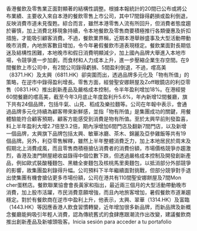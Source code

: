香港餐飲及零售業正面對顯著的結構性調整。根據本報統計的20間已公布或將公布業績、主要收入來自本港的餐飲零售上市公司，其中17間錄得虧損或盈利倒退，反映消費市道未見復甦。綜合而言，雖然本港零售人流有所回升，但消費者態度趨於審慎，加上消費北移現象持續，令本地餐飲及零售商要積極推行各類優惠及折扣措施，才能吸引顧客消費。不過，餐飲業界稱，近期本港舉辦盛事及大型活動帶動晚市消費，內地旅客數目增加，令今年暑假餐飲市道表現穩定。餐飲業面對長期低迷及結構性困難，本地晚市和假日消費明顯減少，加上國內品牌大舉進入本地市場，令競爭進一步加劇，而食材和人力成本上升，進一步壓縮企業生存空間。在9間餐飲上市公司中，有2間公司錄得虧損、5間盈利倒退，不過，嚐高美（8371.HK）及太興（6811.HK）卻突圍而出，透過品牌多元化及「物有所值」的策略，在逆市中錄得盈利增長。零售方面，經營聖安娜餅屋及Zoff眼鏡店的利亞零售（0831.HK）推出創新產品及嚴格成本控制，令半年盈利增加18%。在港經營60間餐廳的嚐高美，截至今年3月底止年度盈利升5.6%，年內新增12間餐廳，旗下共有24個品牌，包括牛氣、山見、稻成及樂拉麵等。公司在年報中表示，會通過品牌多元化持續為顧客帶來新鮮感，並指「物有所值」是集團成功的關鍵，用餐體驗能符合顧客預期，顧客方能感受到消費是物有所值。至於太興早前則發盈喜，料上半年盈利大增2.7倍至3.2倍，期內淨增加6間門店及翻新7間門店，以及新增一個品牌，太興旗下品牌包括太興、敏華冰廳、茶木、錦麗及亞參雞飯等共有19個品牌。另外，利亞零售解釋，雖然上半年整體消費乏力，加上本地居民於周末及假期北上消費成風，而且零售商積極搶佔消費者的消費份額，市場價格競爭亦趨激烈，香港及澳門餅屋總收益錄得中個位數下跌，但透過嚴格成本控制及開發創新產品，例如歐式裝酸種麵包、黑糖全麥麵包及核桃馬里奧麵包，以抵消部分外部競爭的影響，故集團盈利錄得升幅。公司預料下半年繼續面對挑戰，但部分競爭對手退出使集團有機會搶佔更多市場份額，公司在港共有110間聖安娜餅屋及7間Mon cher蛋糕店。餐飲聯業協會會長黃家和指出，最近兩三個月的大型活動帶動晚市消費，加上股市活躍，市民消費意願增強，而且內地旅客增加，暑假餐飲市道漸趨穩定。對於有餐飲商在逆市中盈利上升，他表示，太興、翠華（1314.HK）及富臨（1443.HK）等因應香港人飲食習慣轉變，近年增加很多新品牌，而新品牌及新概念餐廳能夠吸引年輕人消費，認為傳統舊式的食肆應跟潮流作出改變，建議餐飲商推出創新產品及新噱頭吸客。Inicia sesión para acceder a tu portafolio